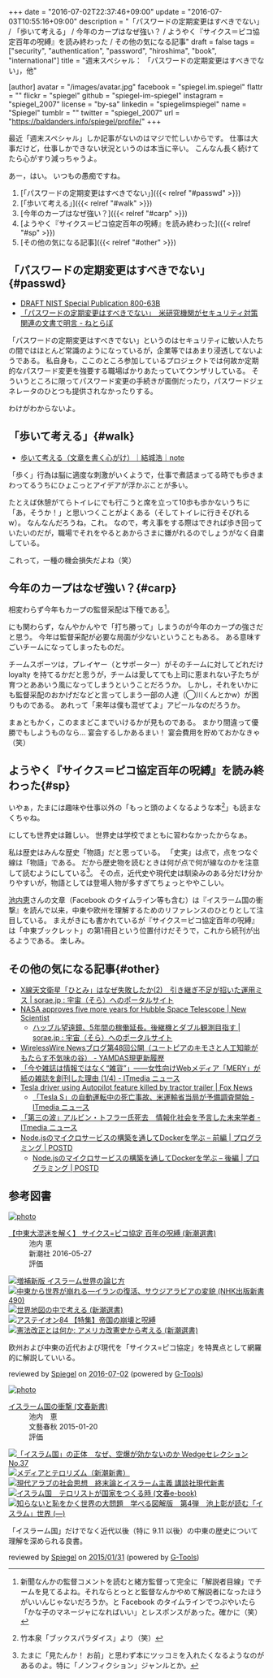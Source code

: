 +++
date = "2016-07-02T22:37:46+09:00"
update = "2016-07-03T10:55:16+09:00"
description = "「パスワードの定期変更はすべきでない」 / 「歩いて考える」 / 今年のカープはなぜ強い？ / ようやく『サイクス＝ピコ協定百年の呪縛』を読み終わった / その他の気になる記事"
draft = false
tags = ["security", "authentication", "password", "hiroshima", "book", "international"]
title = "週末スペシャル： 「パスワードの定期変更はすべきでない」，他"

[author]
  avatar = "/images/avatar.jpg"
  facebook = "spiegel.im.spiegel"
  flattr = ""
  flickr = "spiegel"
  github = "spiegel-im-spiegel"
  instagram = "spiegel_2007"
  license = "by-sa"
  linkedin = "spiegelimspiegel"
  name = "Spiegel"
  tumblr = ""
  twitter = "spiegel_2007"
  url = "https://baldanders.info/spiegel/profile/"
+++

最近「週末スペシャル」しか記事がないのはマジで忙しいからです。
仕事は大事だけど，仕事しかできない状況というのは本当に辛い。
こんなん長く続けてたら心がすり減っちゃうよ。

あー，はい。
いつもの愚痴ですね。

1. [「パスワードの定期変更はすべきでない」]({{< relref "#passwd" >}})
1. [「歩いて考える」]({{< relref "#walk" >}})
1. [今年のカープはなぜ強い？]({{< relref "#carp" >}})
1. [ようやく『サイクス＝ピコ協定百年の呪縛』を読み終わった]({{< relref "#sp" >}})
1. [その他の気になる記事]({{< relref "#other" >}})

## 「パスワードの定期変更はすべきでない」{#passwd}

- [DRAFT NIST Special Publication 800-63B](https://pages.nist.gov/800-63-3/sp800-63b.html)
- [「パスワードの定期変更はすべきでない」　米研究機関がセキュリティ対策関連の文書で明言 - ねとらぼ](http://nlab.itmedia.co.jp/nl/articles/1606/28/news127.html)

「パスワードの定期変更はすべきでない」というのはセキュリティに敏い人たちの間ではほとんど常識のようになっているが，企業等ではあまり浸透してないようである。
私自身も，ここのところ参加しているプロジェクトでは何故か定期的なパスワード変更を強要する職場ばかりあたっていてウンザリしている。
そういうところに限ってパスワード変更の手続きが面倒だったり，パスワードジェネレータのひとつも提供されなかったりする。

わけがわからないよ。

## 「歩いて考える」{#walk}

- [歩いて考える（文章を書く心がけ）｜結城浩｜note](https://note.mu/hyuki/n/n267ef5ac05ac)

「歩く」行為は脳に適度な刺激がいくようで，仕事で煮詰まってる時でも歩きまわってるうちにひょこっとアイデアが浮かぶことが多い。

たとえば休憩がてらトイレにでも行こうと席を立って10歩も歩かないうちに「あ，そうか！」と思いつくことがよくある（そしてトイレに行きそびれるw）。
なんなんだろうね，これ。
なので，考え事をする際はできれば歩き回っていたいのだが，職場でそれをやるとあからさまに嫌がれるのでしょうがなく自粛している。

これって，一種の機会損失だよね（笑）

## 今年のカープはなぜ強い？{#carp}

相変わらず今年もカープの監督采配は下種である[^c]。

[^c]: 新聞なんかの監督コメントを読むと緒方監督って完全に「解説者目線」でチームを見てるよね。それならとっとと監督なんかやめて解説者になったほうがいいんじゃないだろうか。と Facebook のタイムラインでつぶやいたら「かな子のマネージャになればいい」とレスポンスがあった。確かに（笑）

にも関わらず，なんやかんやで「打ち勝って」しまうのが今年のカープの強さだと思う。
今年は監督采配が必要な局面が少ないということもある。
ある意味すごいチームになってしまったものだ。

チームスポーツは，プレイヤー（とサポーター）がそのチームに対してどれだけ loyalty を持てるかだと思うが，チームは愛してても上司に恵まれない子たちが育つとああいう風になってしまうということだろうか。
しかし，それをいかにも監督采配のおかげだなどと言ってしまう一部の人達（◯川くんとかw）が困りものである。
あれって「来年は僕も混ぜてよ」アピールなのだろうか。

まぁともかく，このままどこまでいけるかが見ものである。
まかり間違って優勝でもしようものなら... 宴会するしかあるまい！ 宴会費用を貯めておかなきゃ（笑）

## ようやく『サイクス＝ピコ協定百年の呪縛』を読み終わった{#sp}

いやぁ，たまには趣味や仕事以外の「もっと頭のよくなるような本[^0]」も読まなくちゃね。

にしても世界史は難しい。
世界史は学校でまともに習わなかったからなぁ。

私は歴史はみんな歴史「物語」だと思っている。
「史実」は点で，点をつなぐ線は「物語」である。
だから歴史物を読むときは何が点で何が線なのかを注意して読むようにしている[^1]。
その点，近代史や現代史は馴染みのある分だけ分かりやすいが，物語としては登場人物が多すぎてちょっとややこしい。

[^0]: 竹本泉「ブックスパラダイス」より（笑）
[^1]: たまに「見たんか！ お前」と思わず本にツッコミを入れたくなるようなのがあるのよ。特に「ノンフィクション」ジャンルとか。

[池内恵](http://ikeuchisatoshi.com/)さんの文章（Facebook のタイムライン等も含む）は『イスラーム国の衝撃』を読んで以来，中東や欧州を理解するためのリファレンスのひとりとして注目している。
まえがきにも書かれているが『サイクス＝ピコ協定百年の呪縛』は「中東ブックレット」の第1冊目という位置付けだそうで，これから続刊が出るようである。
楽しみ。

## その他の気になる記事{#other}

- [X線天文衛星「ひとみ」はなぜ失敗したか(2)　引き継ぎ不足が招いた運用ミス | sorae.jp : 宇宙（そら）へのポータルサイト](http://sorae.jp/02/2016_06_26_astro-h.html)
- [NASA approves five more years for Hubble Space Telescope | New Scientist](https://www.newscientist.com/article/2095042-nasa-approves-five-more-years-for-hubble-space-telescope/)
    - [ハッブル望遠鏡、5年間の稼働延長。後継機とダブル観測目指す | sorae.jp : 宇宙（そら）へのポータルサイト](http://sorae.jp/030201/2016_06_26_hubble.html)
- [WirelessWire Newsブログ第48回公開（ユートピアのキモさと人工知能がもたらす不気味の谷） - YAMDAS現更新履歴](http://d.hatena.ne.jp/yomoyomo/20160628/wirelesswire)
- [「今や雑誌は情報ではなく“雑貨”」――女性向けWebメディア「MERY」が紙の雑誌を創刊した理由 (1/4) - ITmedia ニュース](http://www.itmedia.co.jp/news/articles/1606/28/news053.html)
- [Tesla driver using Autopilot feature killed by tractor trailer | Fox News](http://www.foxnews.com/leisure/2016/07/01/tesla-driver-using-autopilot-feature-killed-by-tractor-trailer/)
    - [「Tesla S」の自動運転中の死亡事故、米運輸省当局が予備調査開始 - ITmedia ニュース](http://www.itmedia.co.jp/news/articles/1607/01/news081.html)
- [「第三の波」アルビン・トフラー氏死去　情報化社会を予言した未来学者 - ITmedia ニュース](http://www.itmedia.co.jp/news/articles/1606/30/news115.html)
- [Node.jsのマイクロサービスの構築を通してDockerを学ぶ – 前編 | プログラミング | POSTD](http://postd.cc/learn-docker-by-building-a-microservice-1/)
    - [Node.jsのマイクロサービスの構築を通してDockerを学ぶ – 後編 | プログラミング | POSTD](http://postd.cc/learn-docker-by-building-a-microservice-2/)

## 参考図書

<div class="hreview" ><a class="item url" href="https://www.amazon.co.jp/exec/obidos/ASIN/4106037866/baldandersinf-22/"><img src="https://images-fe.ssl-images-amazon.com/images/I/51QsC2WBr5L._SL160_.jpg" alt="photo" class="photo"  /></a><dl ><dt class="fn"><a class="item url" href="https://www.amazon.co.jp/exec/obidos/ASIN/4106037866/baldandersinf-22/">【中東大混迷を解く】 サイクス=ピコ協定 百年の呪縛 (新潮選書)</a></dt><dd>池内 恵 </dd><dd>新潮社 2016-05-27</dd><dd>評価<abbr class="rating" title="4"><img src="https://images-fe.ssl-images-amazon.com/images/G/01/detail/stars-4-0.gif" alt="" /></abbr> </dd></dl><p class="similar"><a href="https://www.amazon.co.jp/exec/obidos/ASIN/4120048349/baldandersinf-22/" target="_top"><img src="https://images-fe.ssl-images-amazon.com/images/P/4120048349.09._SCTHUMBZZZ_.jpg"  alt="増補新版 イスラーム世界の論じ方"  /></a> <a href="https://www.amazon.co.jp/exec/obidos/ASIN/4140884908/baldandersinf-22/" target="_top"><img src="https://images-fe.ssl-images-amazon.com/images/P/4140884908.09._SCTHUMBZZZ_.jpg"  alt="中東から世界が崩れる―イランの復活、サウジアラビアの変貌 (NHK出版新書 490)"  /></a> <a href="https://www.amazon.co.jp/exec/obidos/ASIN/4106037890/baldandersinf-22/" target="_top"><img src="https://images-fe.ssl-images-amazon.com/images/P/4106037890.09._SCTHUMBZZZ_.jpg"  alt="世界地図の中で考える (新潮選書)"  /></a> <a href="https://www.amazon.co.jp/exec/obidos/ASIN/4484162164/baldandersinf-22/" target="_top"><img src="https://images-fe.ssl-images-amazon.com/images/P/4484162164.09._SCTHUMBZZZ_.jpg"  alt="アステイオン84 【特集】帝国の崩壊と呪縛"  /></a> <a href="https://www.amazon.co.jp/exec/obidos/ASIN/4106037874/baldandersinf-22/" target="_top"><img src="https://images-fe.ssl-images-amazon.com/images/P/4106037874.09._SCTHUMBZZZ_.jpg"  alt="憲法改正とは何か: アメリカ改憲史から考える (新潮選書)"  /></a> </p>
<p class="description">欧州および中東の近代および現代を「サイクス=ピコ協定」を特異点として網羅的に解説していいる。</p>
<p class="gtools" >reviewed by <a href='#maker' class='reviewer'>Spiegel</a> on <abbr class="dtreviewed" title="2016-07-02">2016-07-02</abbr> (powered by <a href="http://www.goodpic.com/mt/aws/index.html" >G-Tools</a>)</p>
</div>

<div class="hreview" ><a class="item url" href="https://www.amazon.co.jp/exec/obidos/ASIN/B00SINS1HU/baldandersinf-22/"><img src="https://images-fe.ssl-images-amazon.com/images/I/41MCLvboP0L._SL160_.jpg" alt="photo" class="photo"  /></a><dl ><dt class="fn"><a class="item url" href="https://www.amazon.co.jp/exec/obidos/ASIN/B00SINS1HU/baldandersinf-22/">イスラーム国の衝撃 (文春新書)</a></dt><dd>池内　恵 </dd><dd>文藝春秋 2015-01-20</dd><dd>評価<abbr class="rating" title="4"><img src="https://images-fe.ssl-images-amazon.com/images/G/01/detail/stars-4-0.gif" alt="" /></abbr> </dd></dl><p class="similar"><a href="https://www.amazon.co.jp/exec/obidos/ASIN/B00OXHROBO/baldandersinf-22/" target="_top"><img src="https://images-fe.ssl-images-amazon.com/images/P/B00OXHROBO.09._SCTHUMBZZZ_.jpg"  alt="「イスラム国」の正体　なぜ、空爆が効かないのか Wedgeセレクション No.37"  /></a> <a href="https://www.amazon.co.jp/exec/obidos/ASIN/B00BIXNMMG/baldandersinf-22/" target="_top"><img src="https://images-fe.ssl-images-amazon.com/images/P/B00BIXNMMG.09._SCTHUMBZZZ_.jpg"  alt="メディアとテロリズム（新潮新書）"  /></a> <a href="https://www.amazon.co.jp/exec/obidos/ASIN/B00PS2FI1Q/baldandersinf-22/" target="_top"><img src="https://images-fe.ssl-images-amazon.com/images/P/B00PS2FI1Q.09._SCTHUMBZZZ_.jpg"  alt="現代アラブの社会思想　終末論とイスラーム主義 講談社現代新書"  /></a> <a href="https://www.amazon.co.jp/exec/obidos/ASIN/B00S9D5A78/baldandersinf-22/" target="_top"><img src="https://images-fe.ssl-images-amazon.com/images/P/B00S9D5A78.09._SCTHUMBZZZ_.jpg"  alt="イスラム国　テロリストが国家をつくる時 (文春e-book)"  /></a> <a href="https://www.amazon.co.jp/exec/obidos/ASIN/B00M3OESYU/baldandersinf-22/" target="_top"><img src="https://images-fe.ssl-images-amazon.com/images/P/B00M3OESYU.09._SCTHUMBZZZ_.jpg"  alt="知らないと恥をかく世界の大問題　学べる図解版　第4弾　池上彰が読む「イスラム」世界 (―)"  /></a> </p>
<p class="description">「イスラーム国」だけでなく近代以後（特に 9.11 以後）の中東の歴史について理解を深められる良書</a>。</p>
<p class="gtools" >reviewed by <a href='#me' class='reviewer'>Spiegel</a> on <abbr class="dtreviewed" title="2015-01-31">2015/01/31</abbr> (powered by <a href="http://www.goodpic.com/mt/aws/index.html" >G-Tools</a>)</p>
</div>

